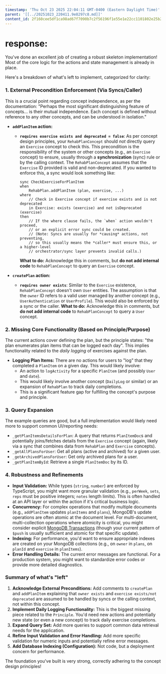 ```yaml
---
timestamp: 'Thu Oct 23 2025 22:04:11 GMT-0400 (Eastern Daylight Time)'
parent: '[[../20251023_220411.9e8297c8.md]]'
content_id: 2f160cee5df1ca98ad67f7090b7c2f56196f1e55e1e22cc1101802e25b27621f
---
```


# response:

You've done an excellent job of creating a robust skeleton implementation! Most of the core logic for the actions and state management is already in place.

Here's a breakdown of what's left to implement, categorized for clarity:

### 1. External Precondition Enforcement (Via Syncs/Caller)

This is a crucial point regarding concept independence, as per the documentation: "Perhaps the most significant distinguishing feature of concepts... is their mutual independence. Each concept is defined without reference to any other concepts, and can be understood in isolation."

* **`addPlanItem` action:**
  * **`requires exercise exists and deprecated = false`**: As per concept design principles, your `RehabPlanConcept` should *not* directly query an `Exercise` concept to check this. This precondition is the responsibility of the system or other concepts (e.g., an `Exercise` concept) to ensure, usually through a **synchronization** (sync) rule or by the calling context. The `RehabPlanConcept` assumes that the `Exercise` ID provided is valid and non-deprecated. If you wanted to enforce this, a sync would look something like:
    ```
    sync CheckExerciseForPlanItem
    when
        RehabPlan.addPlanItem (plan, exercise, ...)
    where
        // Check in Exercise concept if exercise exists and is not deprecated
        in Exercise: exists (exercise) and not isDeprecated (exercise)
    then
        // If the where clause fails, the `when` action wouldn't proceed,
        // or an explicit error sync could be created.
        // (Note: Syncs are usually for *causing* actions, not preventing,
        // so this usually means the *caller* must ensure this, or a higher-level
        // orchestrator/sync layer prevents invalid calls.)
    ```
    **What to do:** Acknowledge this in comments, but **do not add internal code** to `RehabPlanConcept` to query an `Exercise` concept.

* **`createPlan` action:**
  * **`requires owner exists`**: Similar to the `Exercise` existence, `RehabPlanConcept` doesn't own `User` entities. The assumption is that the `owner` ID refers to a valid user managed by another concept (e.g., `UserAuthentication` or `UserProfile`). This would also be enforced by a sync or the caller.
    **What to do:** Acknowledge this in comments, but **do not add internal code** to `RehabPlanConcept` to query a `User` concept.

### 2. Missing Core Functionality (Based on Principle/Purpose)

The current actions cover defining the plan, but the principle states: "the plan enumerates plan items that can be logged each day". This implies functionality related to the *daily logging* of exercises against the plan.

* **Logging Plan Items:** There are no actions for users to "log" that they completed a `PlanItem` on a given day. This would likely involve:
  * An action to `logActivity` for a specific `PlanItem` (and possibly `User` and `date`).
  * This would likely involve another concept (`DailyLog` or similar) or an expansion of `RehabPlan` to track daily completions.
  * This is a significant feature gap for fulfilling the concept's purpose and principle.

### 3. Query Expansion

The example queries are good, but a full implementation would likely need more to support common UI/reporting needs:

* `_getPlanItemsDetailsForPlan`: A query that returns `PlanItemDoc`s and potentially joins/fetches details from the `Exercise` concept (again, likely via a sync that combines data from `RehabPlan` and `Exercise` concepts).
* `_getAllPlansForUser`: Get all plans (active and archived) for a given user.
* `_getArchivedPlansForUser`: Get only archived plans for a user.
* `_getPlanItemById`: Retrieve a single `PlanItemDoc` by its ID.

### 4. Robustness and Refinements

* **Input Validation:** While types (`string`, `number`) are enforced by TypeScript, you might want more granular validation (e.g., `perWeek`, `sets`, `reps` must be positive integers; `notes` length limits). This is often handled at an API layer or within the action if it's critical business logic.
* **Concurrency:** For complex operations that modify multiple documents (e.g., `addPlanItem` updates `planItems` and `plans`), MongoDB's update operations are often atomic at the document level. For multi-document, multi-collection operations where atomicity is critical, you might consider explicit [MongoDB Transactions](https://www.mongodb.com/docs/manual/core/transactions/) (though your current pattern of `$push` is usually sufficient and atomic for that specific update).
* **Indexing:** For performance, you'd want to ensure appropriate indexes are created on your MongoDB collections (e.g., on `owner` in `plans`, on `planId` and `exercise` in `planItems`).
* **Error Handling Details:** The current error messages are functional. For a production system, you might want to standardize error codes or provide more detailed diagnostics.

### Summary of what's "left"

1. **Acknowledge External Preconditions:** Add comments to `createPlan` and `addPlanItem` explaining that `owner exists` and `exercise exists/not deprecated` are assumed to be handled by syncs or the calling context, not within this concept.
2. **Implement Daily Logging Functionality:** This is the biggest missing piece related to the `Principle`. You'd need new actions and potentially new state (or even a new concept) to track daily exercise completions.
3. **Expand Query Set:** Add more queries to support common data retrieval needs for the application.
4. **Refine Input Validation and Error Handling:** Add more specific validation for numeric inputs and potentially refine error messages.
5. **Add Database Indexing (Configuration):** Not code, but a deployment concern for performance.

The foundation you've built is very strong, correctly adhering to the concept design principles!
